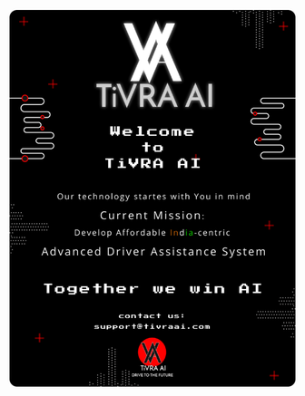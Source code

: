 <p align="center">
<img style = "height:auto; width: auto; justify-content:center;" src = "https://github.com/Autonomous-Car-Project/.github/blob/main/profile/Github%20Readme.png?raw=true"></img>
</p>
